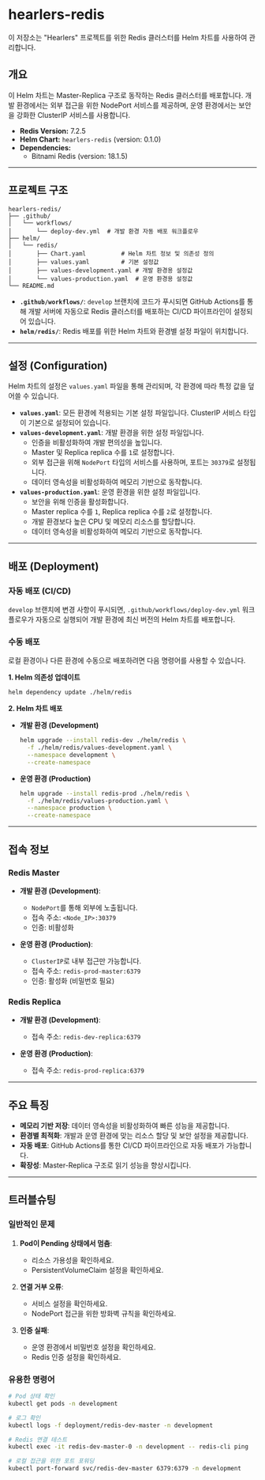 # hearlers-redis

이 저장소는 "Hearlers" 프로젝트를 위한 Redis 클러스터를 Helm 차트를 사용하여 관리합니다.

## 개요

이 Helm 차트는 Master-Replica 구조로 동작하는 Redis 클러스터를 배포합니다. 개발 환경에서는 외부 접근을 위한 NodePort 서비스를 제공하며, 운영 환경에서는 보안을 강화한 ClusterIP 서비스를 사용합니다.

- **Redis Version:** 7.2.5
- **Helm Chart:** `hearlers-redis` (version: 0.1.0)
- **Dependencies:**
  - Bitnami Redis (version: 18.1.5)

---

## 프로젝트 구조

```
hearlers-redis/
├── .github/
│   └── workflows/
│       └── deploy-dev.yml  # 개발 환경 자동 배포 워크플로우
├── helm/
│   └── redis/
│       ├── Chart.yaml          # Helm 차트 정보 및 의존성 정의
│       ├── values.yaml         # 기본 설정값
│       ├── values-development.yaml # 개발 환경용 설정값
│       └── values-production.yaml  # 운영 환경용 설정값
└── README.md
```

- **`.github/workflows/`**: `develop` 브랜치에 코드가 푸시되면 GitHub Actions를 통해 개발 서버에 자동으로 Redis 클러스터를 배포하는 CI/CD 파이프라인이 설정되어 있습니다.
- **`helm/redis/`**: Redis 배포를 위한 Helm 차트와 환경별 설정 파일이 위치합니다.

---

## 설정 (Configuration)

Helm 차트의 설정은 `values.yaml` 파일을 통해 관리되며, 각 환경에 따라 특정 값을 덮어쓸 수 있습니다.

- **`values.yaml`**: 모든 환경에 적용되는 기본 설정 파일입니다. ClusterIP 서비스 타입이 기본으로 설정되어 있습니다.
- **`values-development.yaml`**: 개발 환경을 위한 설정 파일입니다.
  - 인증을 비활성화하여 개발 편의성을 높입니다.
  - Master 및 Replica replica 수를 `1`로 설정합니다.
  - 외부 접근을 위해 `NodePort` 타입의 서비스를 사용하며, 포트는 `30379`로 설정됩니다.
  - 데이터 영속성을 비활성화하여 메모리 기반으로 동작합니다.
- **`values-production.yaml`**: 운영 환경을 위한 설정 파일입니다.
  - 보안을 위해 인증을 활성화합니다.
  - Master replica 수를 `1`, Replica replica 수를 `2`로 설정합니다.
  - 개발 환경보다 높은 CPU 및 메모리 리소스를 할당합니다.
  - 데이터 영속성을 비활성화하여 메모리 기반으로 동작합니다.

---

## 배포 (Deployment)

### 자동 배포 (CI/CD)

`develop` 브랜치에 변경 사항이 푸시되면, `.github/workflows/deploy-dev.yml` 워크플로우가 자동으로 실행되어 개발 환경에 최신 버전의 Helm 차트를 배포합니다.

### 수동 배포

로컬 환경이나 다른 환경에 수동으로 배포하려면 다음 명령어를 사용할 수 있습니다.

**1. Helm 의존성 업데이트**

```bash
helm dependency update ./helm/redis
```

**2. Helm 차트 배포**

- **개발 환경 (Development)**
  ```bash
  helm upgrade --install redis-dev ./helm/redis \
    -f ./helm/redis/values-development.yaml \
    --namespace development \
    --create-namespace
  ```

- **운영 환경 (Production)**
  ```bash
  helm upgrade --install redis-prod ./helm/redis \
    -f ./helm/redis/values-production.yaml \
    --namespace production \
    --create-namespace
  ```

---

## 접속 정보

### Redis Master

- **개발 환경 (Development)**:
  - `NodePort`를 통해 외부에 노출됩니다.
  - 접속 주소: `<Node_IP>:30379`
  - 인증: 비활성화

- **운영 환경 (Production)**:
  - `ClusterIP`로 내부 접근만 가능합니다.
  - 접속 주소: `redis-prod-master:6379`
  - 인증: 활성화 (비밀번호 필요)

### Redis Replica

- **개발 환경 (Development)**:
  - 접속 주소: `redis-dev-replica:6379`

- **운영 환경 (Production)**:
  - 접속 주소: `redis-prod-replica:6379`

---

## 주요 특징

- **메모리 기반 저장**: 데이터 영속성을 비활성화하여 빠른 성능을 제공합니다.
- **환경별 최적화**: 개발과 운영 환경에 맞는 리소스 할당 및 보안 설정을 제공합니다.
- **자동 배포**: GitHub Actions를 통한 CI/CD 파이프라인으로 자동 배포가 가능합니다.
- **확장성**: Master-Replica 구조로 읽기 성능을 향상시킵니다.

---

## 트러블슈팅

### 일반적인 문제

1. **Pod이 Pending 상태에서 멈춤**:
   - 리소스 가용성을 확인하세요.
   - PersistentVolumeClaim 설정을 확인하세요.

2. **연결 거부 오류**:
   - 서비스 설정을 확인하세요.
   - NodePort 접근을 위한 방화벽 규칙을 확인하세요.

3. **인증 실패**:
   - 운영 환경에서 비밀번호 설정을 확인하세요.
   - Redis 인증 설정을 확인하세요.

### 유용한 명령어

```bash
# Pod 상태 확인
kubectl get pods -n development

# 로그 확인
kubectl logs -f deployment/redis-dev-master -n development

# Redis 연결 테스트
kubectl exec -it redis-dev-master-0 -n development -- redis-cli ping

# 로컬 접근을 위한 포트 포워딩
kubectl port-forward svc/redis-dev-master 6379:6379 -n development
```

